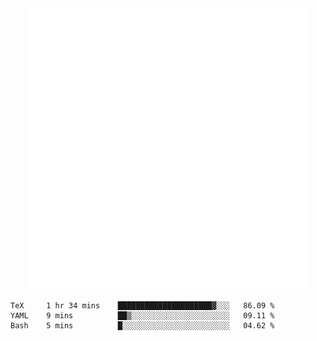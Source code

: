 <div align="center">
    <a href="https://konst.fish">
        <img src="https://raw.githubusercontent.com/konstfish/konstfish/master/fish.svg" alt="Logo" width="450"/>
    </a>
</div>

<!--START_SECTION:waka-->
```text
TeX     1 hr 34 mins    █████████████████████▓░░░   86.09 % 
YAML    9 mins          ██▒░░░░░░░░░░░░░░░░░░░░░░   09.11 % 
Bash    5 mins          █░░░░░░░░░░░░░░░░░░░░░░░░   04.62 % 
```
<!--END_SECTION:waka-->
